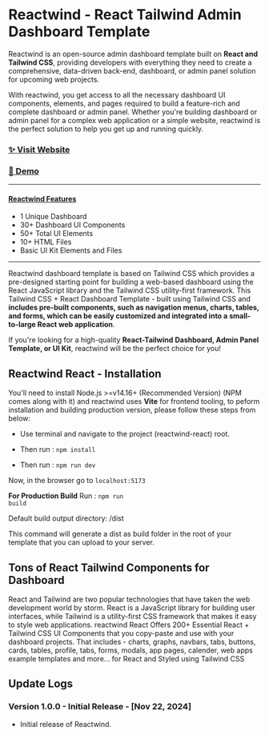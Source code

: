 # Reactwind - React Tailwind Admin Dashboard Template

Reactwind is an open-source admin dashboard template built on **React and Tailwind CSS**, providing developers with everything they need to create a comprehensive, data-driven back-end, 
dashboard, or admin panel solution for upcoming web projects.


With reactwind, you get access to all the necessary dashboard UI components, elements, and pages required to build a feature-rich and complete dashboard or admin panel. Whether you're building dashboard or admin panel for a complex web application or a simple website, reactwind is the perfect solution to help you get up and running quickly.

### [✨ Visit Website](https://reactwind.com/)

### [🚀 Demo](https://react-demo.reactwind.com/)

___

#### [Reactwind Features](https://free-react-demo.reactwind.com/)
- 1 Unique Dashboard
- 30+ Dashboard UI Components
- 50+ Total UI Elements 
- 10+ HTML Files
- Basic UI Kit Elements and Files
___


Reactwind dashboard template is based on Tailwind CSS which provides a pre-designed starting point for building a web-based dashboard using the React JavaScript library and the Tailwind CSS utility-first framework. This Tailwind CSS + React Dashboard Template - built using Tailwind CSS and **includes pre-built components, such as navigation menus, charts, tables, and forms, which can be easily customized and integrated into a small-to-large React web application**.

If you're looking for a high-quality **React-Tailwind Dashboard, Admin Panel Template, or UI Kit**, reactwind will be the perfect choice for you!

## Reactwind React - Installation

You'll need to install Node.js >=v14.16+ (Recommended Version) (NPM comes along with it) and reactwind uses **Vite** for frontend tooling, to peform installation and building production version, please follow these steps from below:

- Use terminal and navigate to the project (reactwind-react) root.

- Then run : <code>npm install</code>

- Then run : <code>npm run dev</code>

Now, in the browser go to <code>localhost:5173</code>

**For Production Build**
Run : <code>npm run build</code>

Default build output directory: /dist

This command will generate a dist as build folder in the root of your template that you can upload to your server.

## Tons of React Tailwind Components for Dashboard
React and Tailwind are two popular technologies that have taken the web development world by storm. React is a JavaScript library for building user interfaces, while Tailwind is a utility-first CSS framework that makes it easy to style web applications. reactwind React Offers 200+ Essential React + Tailwind CSS UI Components that you copy-paste and use with your dashboard projects. That includes - charts, graphs, navbars, tabs, buttons, cards, tables, profile, tabs, forms, modals, app pages, calender, web apps example templates and more... for React and Styled using Tailwind CSS



## Update Logs

### Version 1.0.0 - Initial Release - [Nov 22, 2024]

- Initial release of Reactwind.
